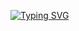 [![Typing SVG](https://readme-typing-svg.demolab.com/?lines=Hello+👋+I'm+Alfred+Wambua+a+software+Engineer)](https://git.io/typing-svg)


